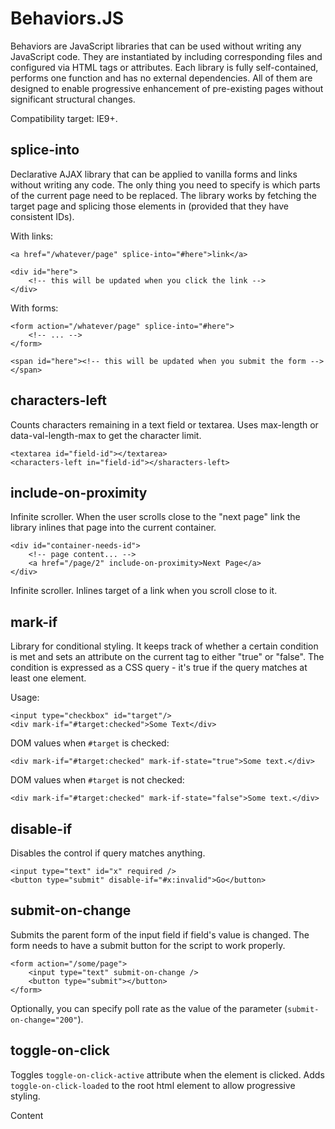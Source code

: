 Behaviors.JS
============

Behaviors are JavaScript libraries that can be used without writing any JavaScript code. They are instantiated by including corresponding files and configured via HTML tags or attributes. Each library is fully self-contained, performs one function and has no external dependencies. All of them are designed to enable progressive enhancement of pre-existing pages without significant structural changes.

Compatibility target: IE9+. 

## splice-into

Declarative AJAX library that can be applied to vanilla forms and links without writing any code. The only thing you need to specify is which parts of the current page need to be replaced. The library works by fetching the target page and splicing those elements in (provided that they have consistent IDs).

With links:

    <a href="/whatever/page" splice-into="#here">link</a>

    <div id="here">
        <!-- this will be updated when you click the link -->
    </div>

With forms:

    <form action="/whatever/page" splice-into="#here">
        <!-- ... -->
    </form>

    <span id="here"><!-- this will be updated when you submit the form --></span>

## characters-left

Counts characters remaining in a text field or textarea. Uses max-length or data-val-length-max to get the character limit.

    <textarea id="field-id"></textarea>
    <characters-left in="field-id"></sharacters-left>

## include-on-proximity

Infinite scroller. When the user scrolls close to the "next page" link the library inlines that page into the current container.

    <div id="container-needs-id">
        <!-- page content... -->
        <a href="/page/2" include-on-proximity>Next Page</a>
    </div>

Infinite scroller. Inlines target of a link when you scroll close to it.

## mark-if

Library for conditional styling. It keeps track of whether a certain condition is met and sets an attribute on the current tag to either "true" or "false". The condition is expressed as a CSS query - it's true if the query matches at least one element.

Usage:

    <input type="checkbox" id="target"/>
    <div mark-if="#target:checked">Some Text</div>

DOM values when `#target` is checked:

    <div mark-if="#target:checked" mark-if-state="true">Some text.</div>

DOM values when `#target` is not checked:

    <div mark-if="#target:checked" mark-if-state="false">Some text.</div>

## disable-if

Disables the control if query matches anything.

    <input type="text" id="x" required />
    <button type="submit" disable-if="#x:invalid">Go</button>

## submit-on-change

Submits the parent form of the input field if field's value is changed. The form needs to have a submit button for the script to work properly.

    <form action="/some/page">
        <input type="text" submit-on-change />
        <button type="submit"></button>
    </form>

Optionally, you can specify poll rate as the value of the parameter (`submit-on-change="200"`).

## toggle-on-click

Toggles `toggle-on-click-active` attribute when the element is clicked. Adds `toggle-on-click-loaded` to the root html element to allow progressive styling.

<div toggle-on-click>Content</div>
